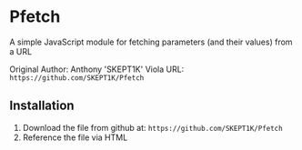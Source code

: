 Pfetch
=========

A simple JavaScript module for fetching parameters (and their values) from a URL

Original Author: Anthony 'SKEPT1K' Viola
URL: `https://github.com/SKEPT1K/Pfetch`

## Installation

1. Download the file from github at: `https://github.com/SKEPT1K/Pfetch`
2. Reference the file via HTML <script type="text/javascript" src="Pfetch.js" />

## Usage

`fetch(url, regex, encodeComponent)` 

parameters [string] url, [RegEx object] regex (optional), [bool] encodeComponent (optional)

* URL:  A string including domain and parameters.
* regex: A JavaScript RegEx object.  Used for whitelisting characters.  Useful for clientside validation.
* encodeComponent:  A flag to enforce either encodeURI (false) or encodeURIComponent (true).
   1. encodeURI: encodes special characters except: , / ? : @ & = + $ #
   2. encodeURIComponent: encodes all special characters.

```Javascript
var parameters;
parameters = fetch("http://127.0.0.1:8080/?param1=a&param2=aa&param3=aaa", /([A-Z])+/ig, false);
console.log(parameters);

// Returns [param1: "a", param2: "aa", param3: "aaa"]

console.log(parameters["param1"]);

// "a"
```

## Contributing

Please download, alter, change and tear apart as you see fit.  If you have any issues or comments, please direct them to the author.

## Release History

* 1.0.0 Initial release
* 1.0.1 Hotfix

## Changelog

(1.0.1) - General bugfix and consolidation of the module.
    * Refocused the default regex.
    * Fixed logic errors in for loop.
    * Added more detailed in code commenting.

